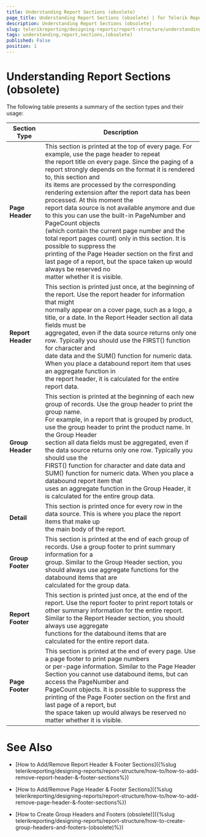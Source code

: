 ```yaml
---
title: Understanding Report Sections (obsolete)
page_title: Understanding Report Sections (obsolete) | for Telerik Reporting Documentation
description: Understanding Report Sections (obsolete)
slug: telerikreporting/designing-reports/report-structure/understanding-report-sections-(obsolete)
tags: understanding,report,sections,(obsolete)
published: False
position: 1
---
```


# Understanding Report Sections (obsolete)



The following table presents a summary of the section types and their usage:         

| Section Type | Description |
| ------ | ------ |
| __Page Header__ |This section is printed at the top of every page. For example, use the page header to repeat <br/>    the report title on every page. Since the paging of a report strongly depends on the format it is rendered to, this section and<br/>    its items are processed by the corresponding rendering extension after the report data has been processed. At this moment the <br/>    report data source is not available anymore and due to this you can use the built-in PageNumber and PageCount objects <br/>    (which contain the current page number and the total report pages count) only in this section. It is possible to suppress the <br/>    printing of the Page Header section on the first and last page of a report, but the space taken up would always be reserved no <br/>    matter whether it is visible.|
| __Report Header__ |This section is printed just once, at the beginning of the report. Use the report header for information that might <br/>       normally appear on a cover page, such as a logo, a title, or a date. In the Report Header section all data fields must be <br/>       aggregated, even if the data source returns only one row. Typically you should use the FIRST() function for character and <br/>       date data and the SUM() function for numeric data. When you place a databound report item that uses an aggregate function in <br/>       the report header, it is calculated for the entire report data.|
| __Group Header__ |This section is printed at the beginning of each new group of records. Use the group header to print the group name. <br/>       For example, in a report that is grouped by product, use the group header to print the product name. In the Group Header <br/>       section all data fields must be aggregated, even if the data source returns only one row. Typically you should use the <br/>       FIRST() function for character and date data and SUM() function for numeric data. When you place a databound report item that<br/>       uses an aggregate function in the Group Header, it is calculated for the entire group data.|
| __Detail__ |This section is printed once for every row in the data source. This is where you place the report items that make up <br/>       the main body of the report.|
| __Group Footer__ |This section is printed at the end of each group of records. Use a group footer to print summary information for a <br/>       group. Similar to the Group Header section, you should always use aggregate functions for the databound items that are <br/>       calculated for the group data.|
| __Report Footer__ |This section is printed just once, at the end of the report. Use the report footer to print report totals or <br/>       other summary information for the entire report. Similar to the Report Header section, you should always use aggregate <br/>       functions for the databound items that are calculated for the entire report data.|
| __Page Footer__ |This section is printed at the end of every page. Use a page footer to print page numbers<br/>    or per-page information. Similar to the Page Header Section you cannot use databound items, but can access the PageNumber and <br/>    PageCount objects. It is possible to suppress the printing of the Page Footer section on the first and last page of a report, but <br/>    the space taken up would always be reserved no matter whether it is visible.|

# See Also

 

* [How to Add/Remove Report Header & Footer Sections]({%slug telerikreporting/designing-reports/report-structure/how-to/how-to-add-remove-report-header-&-footer-sections%})

 

* [How to Add/Remove Page Header & Footer Sections]({%slug telerikreporting/designing-reports/report-structure/how-to/how-to-add-remove-page-header-&-footer-sections%})

 

* [How to Create Group Headers and Footers (obsolete)]({%slug telerikreporting/designing-reports/report-structure/how-to-create-group-headers-and-footers-(obsolete)%})


